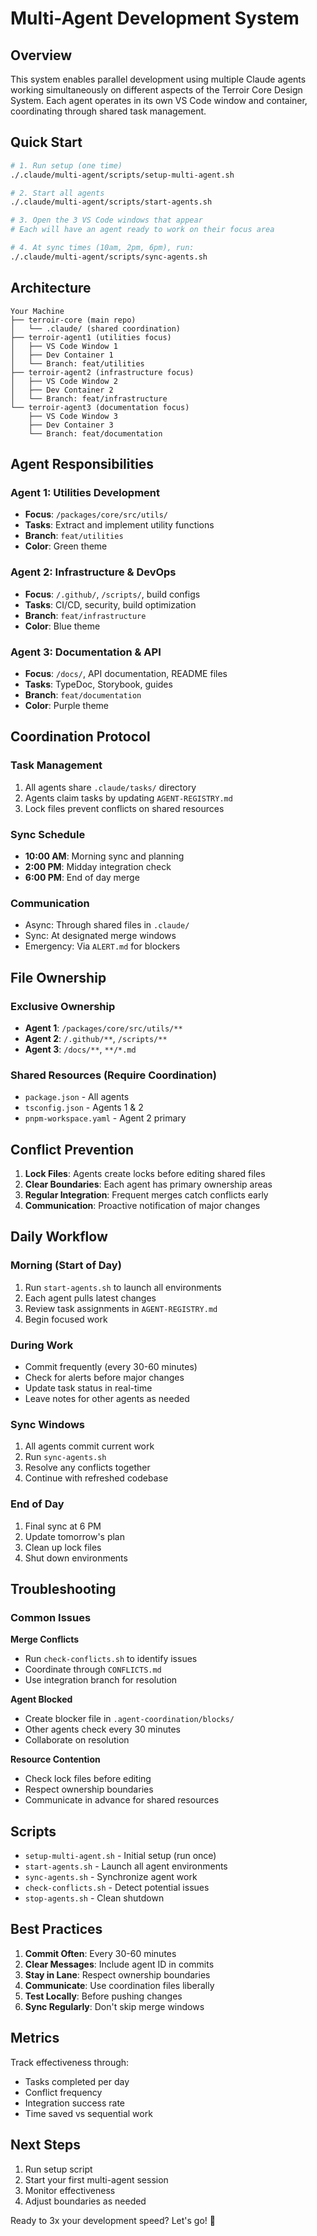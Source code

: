 # Multi-Agent Development System

## Overview

This system enables parallel development using multiple Claude agents working simultaneously on different aspects of the Terroir Core Design System. Each agent operates in its own VS Code window and container, coordinating through shared task management.

## Quick Start

```bash
# 1. Run setup (one time)
./.claude/multi-agent/scripts/setup-multi-agent.sh

# 2. Start all agents
./.claude/multi-agent/scripts/start-agents.sh

# 3. Open the 3 VS Code windows that appear
# Each will have an agent ready to work on their focus area

# 4. At sync times (10am, 2pm, 6pm), run:
./.claude/multi-agent/scripts/sync-agents.sh
```

## Architecture

```
Your Machine
├── terroir-core (main repo)
│   └── .claude/ (shared coordination)
├── terroir-agent1 (utilities focus)
│   ├── VS Code Window 1
│   ├── Dev Container 1
│   └── Branch: feat/utilities
├── terroir-agent2 (infrastructure focus)
│   ├── VS Code Window 2
│   ├── Dev Container 2
│   └── Branch: feat/infrastructure
└── terroir-agent3 (documentation focus)
    ├── VS Code Window 3
    ├── Dev Container 3
    └── Branch: feat/documentation
```

## Agent Responsibilities

### Agent 1: Utilities Development
- **Focus**: `/packages/core/src/utils/`
- **Tasks**: Extract and implement utility functions
- **Branch**: `feat/utilities`
- **Color**: Green theme

### Agent 2: Infrastructure & DevOps
- **Focus**: `/.github/`, `/scripts/`, build configs
- **Tasks**: CI/CD, security, build optimization
- **Branch**: `feat/infrastructure`
- **Color**: Blue theme

### Agent 3: Documentation & API
- **Focus**: `/docs/`, API documentation, README files
- **Tasks**: TypeDoc, Storybook, guides
- **Branch**: `feat/documentation`
- **Color**: Purple theme

## Coordination Protocol

### Task Management
1. All agents share `.claude/tasks/` directory
2. Agents claim tasks by updating `AGENT-REGISTRY.md`
3. Lock files prevent conflicts on shared resources

### Sync Schedule
- **10:00 AM**: Morning sync and planning
- **2:00 PM**: Midday integration check
- **6:00 PM**: End of day merge

### Communication
- Async: Through shared files in `.claude/`
- Sync: At designated merge windows
- Emergency: Via `ALERT.md` for blockers

## File Ownership

### Exclusive Ownership
- **Agent 1**: `/packages/core/src/utils/**`
- **Agent 2**: `/.github/**`, `/scripts/**`
- **Agent 3**: `/docs/**`, `**/*.md`

### Shared Resources (Require Coordination)
- `package.json` - All agents
- `tsconfig.json` - Agents 1 & 2
- `pnpm-workspace.yaml` - Agent 2 primary

## Conflict Prevention

1. **Lock Files**: Agents create locks before editing shared files
2. **Clear Boundaries**: Each agent has primary ownership areas
3. **Regular Integration**: Frequent merges catch conflicts early
4. **Communication**: Proactive notification of major changes

## Daily Workflow

### Morning (Start of Day)
1. Run `start-agents.sh` to launch all environments
2. Each agent pulls latest changes
3. Review task assignments in `AGENT-REGISTRY.md`
4. Begin focused work

### During Work
- Commit frequently (every 30-60 minutes)
- Check for alerts before major changes
- Update task status in real-time
- Leave notes for other agents as needed

### Sync Windows
1. All agents commit current work
2. Run `sync-agents.sh`
3. Resolve any conflicts together
4. Continue with refreshed codebase

### End of Day
1. Final sync at 6 PM
2. Update tomorrow's plan
3. Clean up lock files
4. Shut down environments

## Troubleshooting

### Common Issues

**Merge Conflicts**
- Run `check-conflicts.sh` to identify issues
- Coordinate through `CONFLICTS.md`
- Use integration branch for resolution

**Agent Blocked**
- Create blocker file in `.agent-coordination/blocks/`
- Other agents check every 30 minutes
- Collaborate on resolution

**Resource Contention**
- Check lock files before editing
- Respect ownership boundaries
- Communicate in advance for shared resources

## Scripts

- `setup-multi-agent.sh` - Initial setup (run once)
- `start-agents.sh` - Launch all agent environments
- `sync-agents.sh` - Synchronize agent work
- `check-conflicts.sh` - Detect potential issues
- `stop-agents.sh` - Clean shutdown

## Best Practices

1. **Commit Often**: Every 30-60 minutes
2. **Clear Messages**: Include agent ID in commits
3. **Stay in Lane**: Respect ownership boundaries
4. **Communicate**: Use coordination files liberally
5. **Test Locally**: Before pushing changes
6. **Sync Regularly**: Don't skip merge windows

## Metrics

Track effectiveness through:
- Tasks completed per day
- Conflict frequency
- Integration success rate
- Time saved vs sequential work

## Next Steps

1. Run setup script
2. Start your first multi-agent session
3. Monitor effectiveness
4. Adjust boundaries as needed

Ready to 3x your development speed? Let's go! 🚀